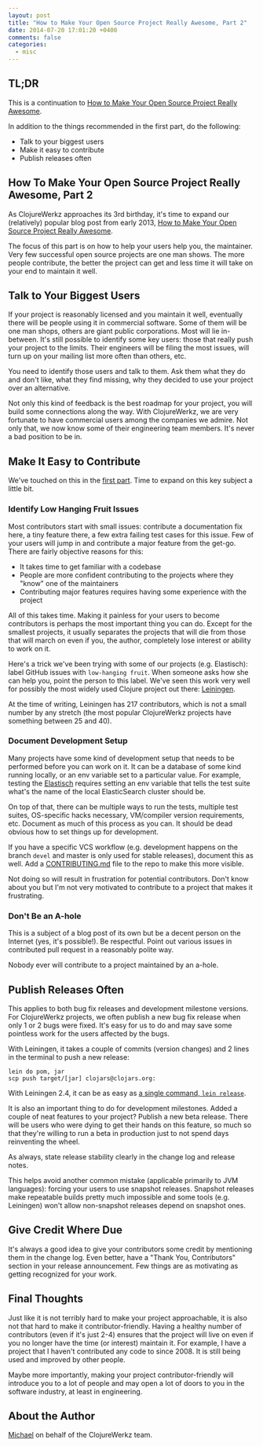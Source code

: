 ```yaml
---
layout: post
title: "How to Make Your Open Source Project Really Awesome, Part 2"
date: 2014-07-20 17:01:20 +0400
comments: false
categories:
  - misc
---
```


## TL;DR

This is a continuation to [How to Make Your Open Source Project Really Awesome](http://blog.clojurewerkz.org/blog/2013/04/20/how-to-make-your-open-source-project-really-awesome/).

In addition to the things recommended in the first part, do the following:

 * Talk to your biggest users
 * Make it easy to contribute
 * Publish releases often


## How To Make Your Open Source Project Really Awesome, Part 2

As ClojureWerkz approaches its 3rd birthday, it's time to expand our (relatively)
popular blog post from early 2013, [How to Make Your Open Source Project Really Awesome](http://blog.clojurewerkz.org/blog/2013/04/20/how-to-make-your-open-source-project-really-awesome/).

The focus of this part is on how to help your users help you, the maintainer. Very
few successful open source projects are one man shows. The more people contribute,
the better the project can get and less time it will take on your end to maintain
it well.

## Talk to Your Biggest Users

If your project is reasonably licensed and you maintain it well, eventually there will be
people using it in commercial software. Some of them will be one man shops, others are
giant public corporations. Most will lie in-between. It's still possible to identify
some key users: those that really push your project to the limits. Their engineers
will be filing the most issues, will turn up on your mailing list more often than
others, etc.

You need to identify those users and talk to them. Ask them what they do and don't like,
what they find missing, why they decided to use your project over an alternative.

Not only this kind of feedback is the best roadmap for your project, you will build
some connections along the way. With ClojureWerkz, we are very fortunate to have
commercial users among the companies we admire. Not only that, we now know some of
their engineering team members. It's never a bad position to be in.


## Make It Easy to Contribute

We've touched on this in the [first part](http://blog.clojurewerkz.org/blog/2013/04/20/how-to-make-your-open-source-project-really-awesome/). Time to expand on this key subject
a little bit.

### Identify Low Hanging Fruit Issues

Most contributors start with small issues: contribute a documentation fix here, a tiny
feature there, a few extra failing test cases for this issue. Few of your users will
jump in and contribute a major feature from the get-go. There are fairly objective
reasons for this:

 * It takes time to get familiar with a codebase
 * People are more confident contributing to the projects where they "know" one of the maintainers
 * Contributing major features requires having some experience with the project

All of this takes time. Making it painless for your users to become contributors
is perhaps the most important thing you can do. Except for the smallest projects,
it usually separates the projects that will die from those that will march on even
if you, the author, completely lose interest or ability to work on it.

Here's a trick we've been trying with some of our projects (e.g. Elastisch): label
GitHub issues with `low-hanging fruit`. When someone asks how she can help you,
point the person to this label. We've seen this work very well for possibly the most
widely used Clojure project out there: [Leiningen](https://github.com/technomancy/leiningen).

At the time of writing, Leiningen has 217 contributors, which is not a small number
by any stretch (the most popular ClojureWerkz projects have something between 25 and 40).


### Document Development Setup

Many projects have some kind of development setup that needs to be performed before
you can work on it. It can be a database of some kind running locally, or an env
variable set to a particular value. For example, testing the [Elastisch](http://clojureelasticsearch.info) requires setting an env variable that tells the test suite what's the name
of the local ElasticSearch cluster should be.

On top of that, there can be multiple ways to run the tests, multiple test suites,
OS-specific hacks necessary, VM/compiler version requirements, etc.
Document as much of this process as you can. It should be dead obvious how to
set things up for development.

If you have a specific VCS workflow (e.g. development happens on the branch `devel` and
master is only used for stable releases), document this as well. Add a [CONTRIBUTING.md](https://github.com/blog/1184-contributing-guidelines)
file to the repo to make this more visible.

Not doing so will result in frustration for potential contributors. Don't know about
you but I'm not very motivated to contribute to a project that makes it frustrating.


### Don't Be an A-hole

This is a subject of a blog post of its own but be a decent person on the Internet
(yes, it's possible!). Be respectful. Point out various issues
in contributed pull request in a reasonably polite way.

Nobody ever will contribute to a project maintained by an a-hole.


## Publish Releases Often

This applies to both bug fix releases and development milestone
versions. For ClojureWerkz projects, we often publish a new bug fix
release when only 1 or 2 bugs were fixed. It's easy for us to do and
may save some pointless work for the users affected by the bugs.

With Leiningen, it takes a couple of commits (version changes) and 2
lines in the terminal to push a new release:

```
lein do pom, jar
scp push target/[jar] clojars@clojars.org:
```

With Leiningen 2.4, it can be as easy as [a single command, `lein release`](https://github.com/technomancy/leiningen/blob/master/doc/DEPLOY.md#releasing-simplified).

It is also an important thing to do for development milestones. Added
a couple of neat features to your project? Publish a new beta
release. There will be users who were dying to get their hands on this
feature, so much so that they're willing to run a beta in production
just to not spend days reinventing the wheel.

As always, state release stability clearly in the change log and
release notes.

This helps avoid another common mistake (applicable primarily to JVM languages):
forcing your users to use snapshot releases. Snapshot releases make repeatable
builds pretty much impossible and some tools (e.g. Leiningen) won't allow
non-snapshot releases depend on snapshot ones.

## Give Credit Where Due

It's always a good idea to give your contributors some credit by mentioning them in
the change log. Even better, have a "Thank You, Contributors" section in your
release announcement. Few things are as motivating as getting recognized for your
work.


## Final Thoughts

Just like it is not terribly hard to make your project approachable, it is also
not that hard to make it contributor-friendly. Having a healthy number of contributors
(even if it's just 2-4) ensures that the project will live on even if you no longer
have the time (or interest) maintain it.
For example, I have a project that I haven't contributed any code to since 2008. It is
still being used and improved by other people.

Maybe more importantly, making your project contributor-friendly will
introduce you to a lot of people and may open a lot of doors to you in
the software industry, at least in engineering.


## About the Author

[Michael](http://twitter.com/michaelklishin) on behalf of the ClojureWerkz team.
